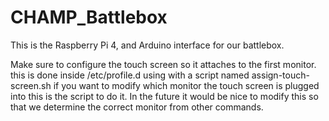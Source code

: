 # CHAMP_Battlebox
This is the Raspberry Pi 4, and Arduino interface for our battlebox.

Make sure to configure the touch screen so it attaches to the first monitor.
this is done inside /etc/profile.d
using with a script named assign-touch-screen.sh
if you want to modify which monitor the touch screen is plugged into this is the script to do it.
In the future it would be nice to modify this so that we determine the correct monitor from other commands.